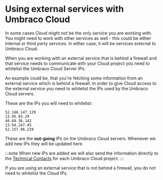 # Using external services with Umbraco Cloud

In some cases Cloud might not be the only service you are working with. You might need to work with other services as well - this could be either internal or third party services. In either case, it will be services external to Umbraco Cloud.

When you are working with an external service that is behind a firewall and that service needs to communicate with your Cloud project you need to whitelist the Umbraco Cloud Server IPs.

An example could be, that you're fetching some information from an external service which is behind a firewall. In order to give Cloud access to the external service you need to whitelist the IPs used by the Umbraco Cloud servers.

These are the IPs you will need to whitelist:

```
52.166.147.129
13.95.93.29
40.68.36.142
13.94.247.45
52.157.96.229
```

These are the **out-going** IPs on the Umbraco Cloud servers. Whenever we add new IPs they will be updated here.

:::note
When new IPs are added we will also send the information directly to the [Technical Contacts](../Team-Members/Technical-Contact.md) for each Umbraco Cloud project. 
:::

If you are using an external service that is not behind a firewall, you do not need to whitelist the Cloud IPs.
